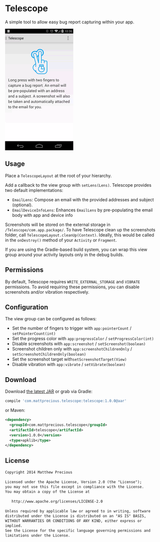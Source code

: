 Telescope
======

A simple tool to allow easy bug report capturing within your app.

![](images/sample.gif)



Usage
-----

Place a `TelescopeLayout` at the root of your hierarchy.

Add a callback to the view group with `setLens(Lens)`. Telescope provides two default
implementations:

* `EmailLens`: Compose an email with the provided addresses and subject (optional).
* `EmailDeviceInfoLens`: Enhances `EmailLens` by pre-populating the email body with app and device
  info

Screenshots will be stored on the external storage in `/Telescope/com.app.package/`. To have
Telescope clean up the screenshots folder, call `TelescopeLayout.cleanUp(Context)`. Ideally, this
would be called in the `onDestroy()` method of your `Activity` or `Fragment`.

If you are using the Gradle-based build system, you can wrap this view group around your activity
layouts only in the debug builds.



Permissions
-----------

By default, Telescope requires `WRITE_EXTERNAL_STORAGE` and `VIBRATE` permissions. To avoid
requiring these permissions, you can disable screenshots and/or vibration respectively.



Configuration
-------------

The view group can be configured as follows:

* Set the number of fingers to trigger with `app:pointerCount` / `setPointerCount(int)`
* Set the progress color with `app:progressColor` / `setProgressColor(int)`
* Disable screenshots with `app:screenshot` / `setScreenshot(boolean)`
* Screenshot children only with `app:screenshotChildrenOnly` / `setScreenshotChildrenOnly(boolean)`
* Set the screenshot target with`setScreenshotTarget(View)`
* Disable vibration with `app:vibrate` / `setVibrate(boolean)`



Download
--------

Download [the latest JAR][1] or grab via Gradle:
```groovy
compile 'com.mattprecious.telescope:telescope:1.0.0@aar'
```
or Maven:
```xml
<dependency>
  <groupId>com.mattprecious.telescope</groupId>
  <artifactId>telescope</artifactId>
  <version>1.0.0</version>
  <type>apklib</type>
</dependency>
```


License
--------

    Copyright 2014 Matthew Precious

    Licensed under the Apache License, Version 2.0 (the "License");
    you may not use this file except in compliance with the License.
    You may obtain a copy of the License at

       http://www.apache.org/licenses/LICENSE-2.0

    Unless required by applicable law or agreed to in writing, software
    distributed under the License is distributed on an "AS IS" BASIS,
    WITHOUT WARRANTIES OR CONDITIONS OF ANY KIND, either express or implied.
    See the License for the specific language governing permissions and
    limitations under the License.


 [1]: http://repository.sonatype.org/service/local/artifact/maven/redirect?r=central-proxy&g=com.mattprecious.telescope&a=telescope&v=LATEST

